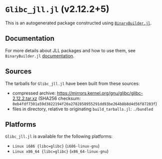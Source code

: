 # `Glibc_jll.jl` (v2.12.2+5)

This is an autogenerated package constructed using [`BinaryBuilder.jl`](https://github.com/JuliaPackaging/BinaryBuilder.jl).

## Documentation

For more details about JLL packages and how to use them, see `BinaryBuilder.jl` [documentation](https://docs.binarybuilder.org/stable/jll/).

## Sources

The tarballs for `Glibc_jll.jl` have been built from these sources:

* compressed archive: https://mirrors.kernel.org/gnu/glibc/glibc-2.12.2.tar.xz (SHA256 checksum: `0eb4fdf7301a59d3822194f20a2782858955291dd93be264b8b8d4d56f87203f`)
* files in directory, relative to originating `build_tarballs.jl`: `./bundled`

## Platforms

`Glibc_jll.jl` is available for the following platforms:

* `Linux i686 {libc=glibc}` (`i686-linux-gnu`)
* `Linux x86_64 {libc=glibc}` (`x86_64-linux-gnu`)
